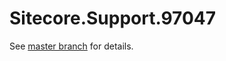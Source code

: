 # Sitecore.Support.97047

See [master branch](https://github.com/sitecoresupport/Sitecore.Support.97047) for details.